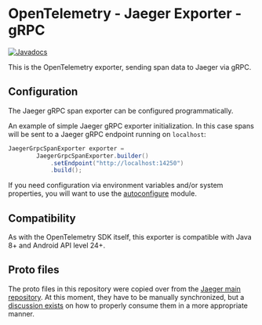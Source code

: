 # OpenTelemetry - Jaeger Exporter - gRPC

[![Javadocs][javadoc-image]][javadoc-url]

This is the OpenTelemetry exporter, sending span data to Jaeger via gRPC. 

## Configuration

The Jaeger gRPC span exporter can be configured programmatically.

An example of simple Jaeger gRPC exporter initialization. In this case
spans will be sent to a Jaeger gRPC endpoint running on `localhost`:

```java
JaegerGrpcSpanExporter exporter =
        JaegerGrpcSpanExporter.builder()
            .setEndpoint("http://localhost:14250")
            .build();
```

If you need configuration via environment variables and/or system properties, you will want to use
the [autoconfigure](../../sdk-extensions/autoconfigure) module.

## Compatibility

As with the OpenTelemetry SDK itself, this exporter is compatible with Java 8+ and Android API level 24+.

## Proto files

The proto files in this repository were copied over from the [Jaeger main repository][proto-origin]. 
At this moment, they have to be manually synchronized, but a [discussion exists][proto-discussion] on how to properly consume them in a more appropriate manner.

[proto-origin]: https://github.com/jaegertracing/jaeger/tree/5b8c1f40f932897b9322bf3f110d830536ae4c71/model/proto
[proto-discussion]: https://github.com/open-telemetry/opentelemetry-java/issues/235
[javadoc-image]: https://www.javadoc.io/badge/io.opentelemetry/opentelemetry-exporter-jaeger.svg
[javadoc-url]: https://www.javadoc.io/doc/io.opentelemetry/opentelemetry-exporter-jaeger
